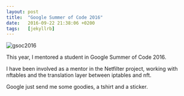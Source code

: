 ```yaml
---
layout: post
title:  "Google Summer of Code 2016"
date:   2016-09-22 21:38:06 +0200
tags:	[jekyllrb]
---
```


![gsoc2016][gsoc]

This year, I mentored a student in Google Summer of Code 2016.

I have been involved as a mentor in the Netfilter project, working
with nftables and the translation layer between iptables and nft.

<!--more-->

Google just send me some goodies, a tshirt and a sticker.

[gsoc]:			{{site.url}}/assets/gsoc2016.jpg

